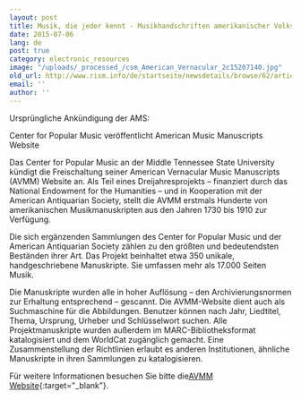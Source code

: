 ```yaml
---
layout: post
title: Musik, die jeder kennt - Musikhandschriften amerikanischer Volksmusik
date: 2015-07-06
lang: de
post: true
category: electronic_resources
image: "/uploads/_processed_/csm_American_Vernacular_2c15207140.jpg"
old_url: http://www.rism.info/de/startseite/newsdetails/browse/62/article/64/american-vernacular-music-manuscripts.html
email: ''
author: ''
---
```



Ursprüngliche Ankündigung der AMS:

Center for Popular Music veröffentlicht American Music Manuscripts Website

Das Center for Popular Music an der Middle Tennessee State University kündigt die Freischaltung seiner American Vernacular Music Manuscripts (AVMM) Website an. Als Teil eines Dreijahresprojekts – finanziert durch das National Endowment for the Humanities – und in Kooperation mit der American Antiquarian Society, stellt die AVMM erstmals Hunderte von amerikanischen Musikmanuskripten aus den Jahren 1730 bis 1910 zur Verfügung.

Die sich ergänzenden Sammlungen des Center for Popular Music und der American Antiquarian Society zählen zu den größten und bedeutendsten Beständen ihrer Art. Das Projekt beinhaltet etwa 350 unikale, handgeschriebene Manuskripte. Sie umfassen mehr als 17.000 Seiten Musik.

Die Manuskripte wurden alle in hoher Auflösung – den Archivierungsnormen zur Erhaltung entsprechend – gescannt. Die AVMM-Website dient auch als Suchmaschine für die Abbildungen. Benutzer können nach Jahr, Liedtitel, Thema, Ursprung, Urheber und Schlüsselwort suchen. Alle Projektmanuskripte wurden außerdem im MARC-Bibliotheksformat katalogisiert und dem WorldCat zugänglich gemacht. Eine Zusammenstellung der Richtlinien erlaubt es anderen Institutionen, ähnliche Manuskripte in ihren Sammlungen zu katalogisieren.



Für weitere Informationen besuchen Sie bitte die[AVMM Website](http://popmusic.mtsu.edu/ManuscriptMusic){:target="_blank"}.



<script type="text/javascript">var switchTo5x=true;</script><script type="text/javascript" src="http://w.sharethis.com/button/buttons.js"></script><script type="text/javascript">stLight.options({publisher: "9b601438-1ce1-49d8-bfd7-9cff5df54c17", doNotHash: false, doNotCopy: false, hashAddressBar: false});</script>